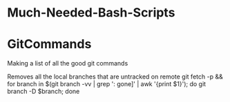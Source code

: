 # Much-Needed-Bash-Scripts


# GitCommands
Making a list of all the good git commands


Removes all the local branches that are untracked on remote
git fetch -p && for branch in $(git branch -vv | grep ': gone]' | awk '{print $1}'); do git branch -D $branch; done
